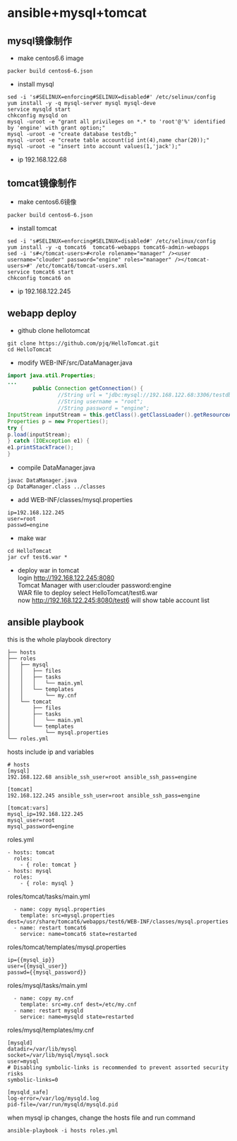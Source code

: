 # ansible+mysql+tomcat
## mysql镜像制作

* make centos6.6 image
```shell
packer build centos6-6.json
```
* install mysql
```shell
sed -i 's#SELINUX=enforcing#SELINUX=disabled#' /etc/selinux/config
yum install -y -q mysql-server mysql mysql-deve
service mysqld start
chkconfig mysqld on
mysql -uroot -e "grant all privileges on *.* to 'root'@'%' identified by 'engine' with grant option;"
mysql -uroot -e "create database testdb;"
mysql -uroot -e "create table account(id int(4),name char(20));"
mysql -uroot -e "insert into account values(1,'jack');"
```
* ip 192.168.122.68

## tomcat镜像制作
* make centos6.6镜像
```shell
packer build centos6-6.json
```
* install tomcat
```shell
sed -i 's#SELINUX=enforcing#SELINUX=disabled#' /etc/selinux/config
yum install -y -q tomcat6  tomcat6-webapps tomcat6-admin-webapps
sed -i 's#</tomcat-users>#<role rolename="manager" /><user username="clouder" password="engine" roles="manager" /></tomcat-users>#' /etc/tomcat6/tomcat-users.xml
service tomcat6 start
chkconfig tomcat6 on
```
* ip 192.168.122.245

## webapp deploy
* github clone hellotomcat
```shell
git clone https://github.com/pjq/HelloTomcat.git
cd HelloTomcat
```
* modify WEB-INF/src/DataManager.java
```java
import java.util.Properties;
...
        public Connection getConnection() {
                //String url = "jdbc:mysql://192.168.122.68:3306/testdb";
                //String username = "root";
                //String password = "engine";
InputStream inputStream = this.getClass().getClassLoader().getResourceAsStream("mysql.properties");
Properties p = new Properties();
try {
p.load(inputStream);
} catch (IOException e1) {
e1.printStackTrace();
}
```
* compile DataManager.java
```shell
javac DataManager.java
cp DataManager.class ../classes
```
* add WEB-INF/classes/mysql.properties
```text
ip=192.168.122.245 
user=root
passwd=engine
```
* make war
```shell
cd HelloTomcat
jar cvf test6.war *
```
* deploy war in tomcat   
login http://192.168.122.245:8080   
Tomcat Manager with user:clouder password:engine  
WAR file to deploy select HelloTomcat/test6.war   
now http://192.168.122.245:8080/test6 will show table account list

## ansible playbook
this is the whole playbook directory
```list
├── hosts
├── roles
│   ├── mysql
│   │   ├── files
│   │   ├── tasks
│   │   │   └── main.yml
│   │   └── templates
│   │       └── my.cnf
│   └── tomcat
│       ├── files
│       ├── tasks
│       │   └── main.yml
│       └── templates
│           └── mysql.properties
└── roles.yml
```
hosts include ip and variables
```text
# hosts
[mysql]
192.168.122.68 ansible_ssh_user=root ansible_ssh_pass=engine

[tomcat]
192.168.122.245 ansible_ssh_user=root ansible_ssh_pass=engine

[tomcat:vars]
mysql_ip=192.168.122.245
mysql_user=root
mysql_password=engine
```
roles.yml
```
- hosts: tomcat
  roles:
    - { role: tomcat }
- hosts: mysql
  roles:
    - { role: mysql }
```
roles/tomcat/tasks/main.yml
```text
  - name: copy mysql.properties
    template: src=mysql.properties dest=/usr/share/tomcat6/webapps/test6/WEB-INF/classes/mysql.properties
  - name: restart tomcat6
    service: name=tomcat6 state=restarted
```
roles/tomcat/templates/mysql.properties
```
ip={{mysql_ip}} 
user={{mysql_user}}
passwd={{mysql_password}}
```
roles/mysql/tasks/main.yml
```
  - name: copy my.cnf
    template: src=my.cnf dest=/etc/my.cnf
  - name: restart mysqld
    service: name=mysqld state=restarted
```
roles/mysql/templates/my.cnf
```
[mysqld]
datadir=/var/lib/mysql
socket=/var/lib/mysql/mysql.sock
user=mysql
# Disabling symbolic-links is recommended to prevent assorted security risks
symbolic-links=0

[mysqld_safe]
log-error=/var/log/mysqld.log
pid-file=/var/run/mysqld/mysqld.pid
```
when mysql ip changes, change the hosts file and run command
```shell
ansible-playbook -i hosts roles.yml
```
